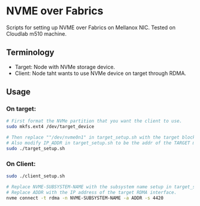 # NVME over Fabrics
Scripts for setting up NVME over Fabrics on Mellanox NIC. Tested on Cloudlab m510 machine.

## Terminology

- Target: Node with NVMe storage device.
- Client: Node taht wants to use NVMe device on target through RDMA.

## Usage

### On target:

```bash
# First format the NVMe partition that you want the client to use.
sudo mkfs.ext4 /dev/target_device

# Then replace ""/dev/nvme0n1" in target_setup.sh with the target block device.
# Also modify IP_ADDR in target_setup.sh to be the addr of the TARGET machine, and run the script.
sudo ./target_setup.sh
```



### On Client:

```bash
sudo ./client_setup.sh

# Replace NVME-SUBSYSTEM-NAME with the subsystem name setup in target_setup.sh.
# Replace ADDR with the IP address of the target RDMA interface.
nvme connect -t rdma -n NVME-SUBSYSTEM-NAME -a ADDR -s 4420
```

